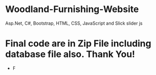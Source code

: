 # Woodland-Furnishing-Website
Asp.Net, C#, Bootstrap, HTML, CSS, JavaScript and Slick slider js

# Final code are in Zip File including database file also. Thank You!
* F
